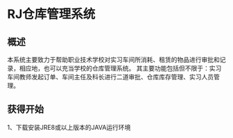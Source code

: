 # RJ仓库管理系统
## 概述
本系统主要致力于帮助职业技术学校对实习车间所消耗、租赁的物品进行审批和记录，相应地，也可以充当学校的仓库管理系统。
其主要功能包括但不限于：实习车间教师发起订单、车间主任及科长进行二道审批、仓库库存管理、实习人员管理。
## 获得开始
1、下载安装JRE8或以上版本的JAVA运行环境